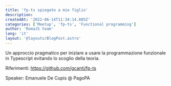 ```yaml
---
title: 'fp-ts spiegato a mio figlio'
description:
createdAt: '2022-06-14T11:34:14.805Z'
categories: ['Meetup', 'fp-ts', 'Functional programming']
author: 'RomaJS team'
lang: 'it'
layout: '@layouts/BlogPost.astro'
---
```


Un approccio pragmatico per iniziare a usare la programmazione funzionale in Typescript evitando lo scoglio della teoria.

Riferimenti: https://github.com/gcanti/fp-ts

Speaker: Emanuele De Cupis @ PagoPA

